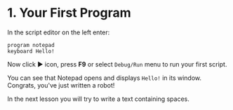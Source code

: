 # 1.  Your First Program

In the script editor on the left enter:

```text
program notepad
keyboard Hello!
```

Now click ► icon, press **F9** or select `Debug/Run` menu to run your first script.

You can see that Notepad opens and displays `Hello!` in its window. Congrats, you've just written a robot!

In the next lesson you will try to write a text containing spaces.

